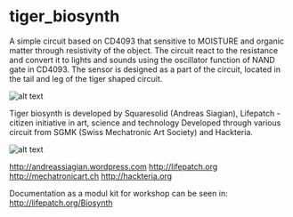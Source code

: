 # tiger_biosynth
A simple circuit based on CD4093 that sensitive to MOISTURE and organic matter through resistivity of the object.
The circuit react to the resistance and convert it to lights and sounds using the oscillator function of NAND gate in CD4093. 
The sensor is designed as a part of the circuit, located in the tail and leg of the tiger shaped circuit.

![alt text](https://github.com/squaresolid/tiger_biosynth/blob/master/Tiger-with-Parts-Placement.png?raw=true)

Tiger biosynth is developed by Squaresolid (Andreas Siagian), Lifepatch - citizen initiative in art, science and technology
Developed through various circuit from SGMK (Swiss Mechatronic Art Society) and Hackteria.

![alt text](https://github.com/squaresolid/tiger_biosynth/blob/master/Tiger%20Biosynth%20Circuit.jpg?raw=true)

http://andreassiagian.wordpress.com
http://lifepatch.org
http://mechatronicart.ch
http://hackteria.org

Documentation as a modul kit for workshop can be seen in: http://lifepatch.org/Biosynth
